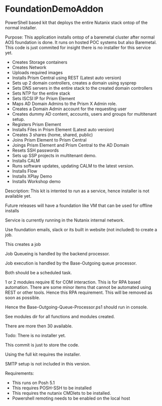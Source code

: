 
# FoundationDemoAddon
PowerShell based kit that deploys the entire Nutanix stack ontop of the normal installer.

Purpose:
This application installs ontop of a baremetal cluster after normal AOS foundation is done.
It runs on hosted POC systems but also Baremetal.
This code is just commited for insight there is no installer for this service yet.

* Creates Storage containers
* Creates Network
* Uploads required images
* Installs Prism Central using REST (Latest auto version)
* Sets up 2 domain controllers, creates a domain using sysprep
* Sets DNS servers in the entire stack to the created domain controllers
* Sets NTP for the entire stack
* Sets ISCSI IP for Prism Element
* Maps AD Domain Admins to the Prism X Admin role.
* Creates a Domain Admin account for the requesting user
* Creates dummy AD content, accounts, users and groups for multitenant setup.
* Registers Prism Element
* Installs Files in Prism Element (Latest auto version)
* Creates 3 shares (home, shared, public)
* Joins Prism Element to Prism Central
* Joings Prism Element and Prism Central to the AD Domain
 * Resets SSH passwords
* Sets up SSP projects in multitenant demo.
* Installs CALM
* Runs software updates, updating CALM to the latest version.
* Installs Flow
* Installs XPlay Demo
* Installs Workshop demo

Description:
This kit is intented to run as a service, hence installer is not available yet.

Future releases will have a foundation like VM that can be used for offline installs

Service is currently running in the Nutanix internal network.

Use foundation emails, slack or its built in website (not included) to create a job.

This creates a job

Job Queueing is handled by the backend processor.

Job execution is handled by the Base-Outgoing queue processor. 

Both should be a scheduled task. 

1 or 2 modules require IE for COM interaction. This is for RPA based automation. There are some minor items that cannot be automated using REST or other tools. Hence this RPA requirement. This will be removed as soon as possible. 

Hence the Base-Outgoing-Queue-Processor.ps1 should run in console.

See modules dir for all functions and modules created.

There are more then 30 available. 

Todo:
There is no installer yet.

This commit is just to store the code. 

Using the full kit requires the installer.

SMTP setup is not included in this version.

Requirements:
* This runs on Posh 5.1
* This requires POSH-SSH to be installed
* This requires the nutanix CMDlets to be installed.
* Powershell remoting needs to be enabled on the local host

